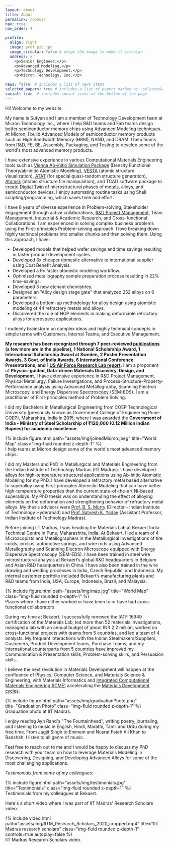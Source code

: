 ```yaml
---
layout: about
title: About
permalink: /about/
nav: true
nav_order: 4 

profile:
  align: right
  image: prof_pic.jpg
  image_circular: false # crops the image to make it circular
  address: >
    <p>Senior Engineer,</p>
    <p>Advanced Modeling,</p>
    <p>Technology Development,</p>
    <p>Micron Technology, Inc.</p>

news: false  # includes a list of news items
selected_papers: true # includes a list of papers marked as "selected={true}"
social: true  # includes social icons at the bottom of the page
---
```


Hi! Welcome to my website.

My name is Sufyan and I am a member of Technology Development team at Micron Technology Inc., where I help R&D teams and Fab teams design better semiconductor memory chips using Advanced Modeling techniques. At Micron, I build Advanced Models of semiconductor memory products such as High Bandwidth Memory (HBM), NAND, and DRAM. I help teams from R&D, FE, BE, Assembly, Packaging, and Testing to develop some of the world's most advanced memory products.

I have extensive experience in various Computational Materials Engineering tools such as <a rel="nofollow" href="https://vasp.at">Vienna Ab-initio Simulation Package</a> (Density Functional Theory/ab-initio Atomistic Modeling), <a rel="nofollow" href="https://jp-minerals.org/vesta/en/download.html">VESTA</a> (atomic structure visualization), <a rel="nofollow" href="https://www.brown.edu/Departments/Engineering/Labs/avdw/atat/">ATAT</a> (for special quasi-random structure generation), <a rel="nofollow" href="https://atomsk.univ-lille.fr">Atomsk</a> (atomic structure file manipulation), and TCAD software package to create <a href="https://en.wikipedia.org/wiki/Digital_twin">Digital Twin</a> of microstructural phases of metals, alloys, and semiconductor devices. I enjoy automating routine tasks using Shell scripting/programming, which saves time and effort.

I have 8 years of diverse experience in Problem-solving, Stakeholder engagement through active collaborations, <a href="/projects/">R&D Project Management</a>, Team Management, Industrial & Academic Research, and Cross-functional Collaborations. I am experienced in solving complex business problems using the First-principles Problem-solving approach. I love breaking down highly techincal problems into smaller chunks and then solving them. Using this approach, I have:
- Developed models that helped wafer savings and time savings resulting in faster product development cycles.
- Developed 3x cheaper domestic alternative to international supplier using Cost Benefit Analysis.
- Developed a 9x faster atomistic modeling workflow.
- Optimized metallography sample preparation process resulting in 22% time-savings.
- Developed 3 new etchant chemistries.
- Designed an "Alloy design stage gate" that analyzed 252 alloys on 6 parameters.
- Developed a bottom-up methodology for alloy design using atomistic modeling of 44 refractory metals and alloys.
- Discovered the role of HCP elements in making deformable refractory alloys for aerospace applications.

I routeinly brainstorm on complex ideas and highly technical concepts in simple terms with Customers, Internal Teams, and Executive Management.

**My research has been recognized through 7 peer-reviewed <a href="/publications/">publications</a> (a few more are in the pipeline), 1 National Scholarship Award, 1 International Scholarship Award at Sweden, 2 Poster Presentation Awards, 3 <a href="/cv/">Govt. of India Awards</a>, 6 International Conference Presentations, and 1 <a href="/projects/3_project/">US Air Force Research Lab report</a>.** I am a proponent of **Physics-guided, Data-driven Materials Discovery, Design, and Development.** I have extensive experience in R&D Project Management, Physical Metallurgy, Failure Investigations, and Process-Structure-Property-Performance analysis using Advanced Metallography, Scanning Electron Microscopy, and Energy Dispersive Spectroscopy (SEM-EDS). I am a practitioner of First-principles method of Problem Solving.

I did my Bachelors in Metallurgical Engineering from COEP Technological University (previously known as Government College of Engineering Pune-COEP), Maharshtra, India in 2015, where I was awarded the **Government of India - Ministry of Steel Scholarship of ₹120,000 (0.12 Million Indian Rupees) for academic excellence.**

<div class="row justify-content-sm-center">
    <div class="col-sm mt-3 mt-md-0">
        {% include figure.html path="assets/img/joinedMicron.jpeg" title="World Map" class="img-fluid rounded z-depth-1" %}
    </div>
</div>
<div class="caption">
    I help teams at Micron design some of the world's most advanced memory chips.
</div>

I did my Masters and PhD in Metallurgical and Materials Engineering from the Indian Institute of Technology Madras (IIT Madras). I have developed alloys for high-temperature structural applications using Ab-initio Atomistic Modeling for my PhD. I have developed a refractory metal based alternative to superalloy using First-principles Atomistic Modeling that can have better high-temperature properties than the current state-of-the-art Ni-based superalloys. My PhD thesis was on understanding the effect of alloying elements on the deformation and strengthening behavior of refractory metal alloys. My thesis advisors were <a rel="nofollow" href="https://mme.iitm.ac.in/murty/bsmurty">Prof. B. S. Murty</a> (Director - Indian Institute of Technology Hyderabad) and <a rel="nofollow"  href="https://mme.iitm.ac.in/satyesh/index.html">Prof. Satyesh K. Yadav</a> (Assistant Professor, Indian Institute of Technology Madras).

Before joining IIT Madras, I was heading the Materials Lab at Bekaert India Technical Centre in Pune, Maharashtra, India. At Bekaert, I led a team of 4 Microscopists and Metallographers in the Metallurgical Investigations of tire cords, circlips, automotive springs, and wire rods using Advanced Metallography and Scanning Electron Microscope equipped with Energy Dispersive Spectroscopy (SEM-EDS). I have been trained in steel wire microstructural analysis at Bekaert’s global R&D headquarters in Belgium and Asian R&D headquarters in China. I have also been trained in the wire drawing and welding processes in India, Czech Republic, and Indonesia. My internal customer portfolio included Bekaert’s manufacturing plants and R&D teams from India, USA, Europe, Indonesia, Brazil, and Malaysia.

<div class="row justify-content-sm-center">
    <div class="col-sm mt-3 mt-md-0">
        {% include figure.html path="assets/img/map.jpg" title="World Map" class="img-fluid rounded z-depth-1" %}
    </div>
</div>
<div class="caption">
    Places where I have either worked or have been to or have had cross-functional collaborators 
</div>

During my time at Bekaert, I successfully renewed the IATF 16949 certification of the Materials Lab, led more than 52 materials investigations, managed a lab with an annual budget of about INR 2.2 million, worked on cross-functional projects with teams from 5 countries, and led a team of 4 analysts. My frequent interactions with the Indian Steelmakers/Suppliers, Customers, Product Development teams, Purchase Teams, and my international counterparts from 5 countries have improved my Communication & Presentation skills, Problem-solving skills, and Persuasion skills.

I believe the next revolution in Materials Development will happen at the confluence of Physics, Computer Science, and Materials Science & Engineering, with Materials Informatics and <a rel="nofollow" href="https://www.awsar-dst.in/2020/winner_article_2020_view/view/Mr_Sufyan_M_Shaikh.pdf">Integrated Computational Materials Engineering (ICME)</a> accelerating the <a rel="nofollow" href="https://iit-techambit.in/computational-materials-science/">Materials Development cycles</a>.

<div class="row justify-content-sm-center">
    <div class="col-sm mt-3 mt-md-0">
        {% include figure.html path="assets/img/graduationPhoto.png" title="Graduation Photo" class="img-fluid rounded z-depth-1" %}
    </div>
</div>
<div class="caption">
    Graduation photo at IIT Madras. 
</div>

I enjoy reading Ayn Rand's "The Fountainhead", writing poetry, journaling, and listening to music in English, Hindi, Marathi, Tamil and Urdu during my free time. From Jagjit Singh to Eminem and Nusrat Fateh Ali Khan to Badshah, I listen to all genre of music.

Feel free to reach out to me and I would be happy to discuss my PhD research with your team on how to leverage Materials Modeling in Discovering, Designing, and Developing Advanced Alloys for some of the most challenging applications.

*Testimonials from some of my colleagues:*
<div class="row justify-content-sm-center">
    <div class="col-sm mt-3 mt-md-0">
        {% include figure.html path="assets/img/testimonials.jpg" title="Testimonials" class="img-fluid rounded z-depth-1" %}
    </div>
</div>
<div class="caption">
    Testimonials from my colleagues at Bekaert.
</div>

Here's a short video where I was part of IIT Madras' Research Scholars video.
<div class="row justify-content-sm-center">
    <div class="col-sm mt-3 mt-md-0">
        {% include video.html path="assets/img/IITM_Research_Scholars_2020_cropped.mp4" title="IIT Madras research scholars" class="img-fluid rounded z-depth-1" controls=true autoplay=false %}
    </div>
</div>
<div class="caption">
IIT Madras Research Scholars video.
</div>
